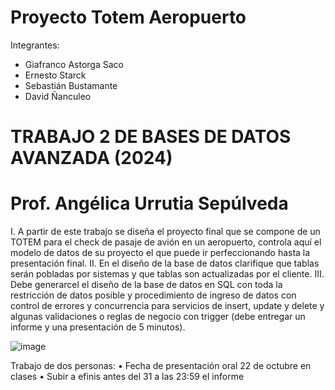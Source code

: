 # Proyecto Totem Aeropuerto

Integrantes:
- Giafranco Astorga Saco
- Ernesto Starck
- Sebastián Bustamante
- David Ñanculeo

# TRABAJO 2 DE BASES DE DATOS AVANZADA (2024)
# Prof. Angélica Urrutia Sepúlveda

I. A partir de este trabajo se diseña el proyecto final que se compone de un
TOTEM para el check de pasaje de avión en un aeropuerto, controla aquí
el modelo de datos de su proyecto el que puede ir perfeccionando hasta la
presentación final.
II. En el diseño de la base de datos clarifique que tablas serán pobladas por
sistemas y que tablas son actualizadas por el cliente.
III. Debe generarcel el diseño de la base de datos en SQL con toda la
restricción de datos posible y procedimiento de ingreso de datos con control
de errores y concurrencia para servicios de insert, update y delete y algunas
validaciones o reglas de negocio con trigger (debe entregar un informe y
una presentación de 5 minutos).

![image](https://github.com/user-attachments/assets/ea5c7e1c-743b-48e5-b336-2eb44f09c63c)

Trabajo de dos personas:
• Fecha de presentación oral 22 de octubre en clases
• Subir a efinis antes del 31 a las 23:59 el informe
